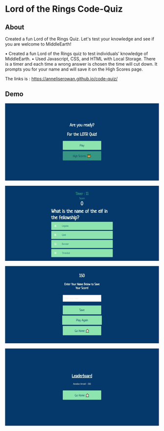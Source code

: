# Lord of the Rings Code-Quiz

## About
Created a fun Lord of the Rings Quiz. Let's test your knowledge and see if you are welcome to MiddleEarth!

•	Created a fun Lord of the Rings quiz to test individuals’ knowledge of MiddleEarth. 
•	Used Javascript, CSS, and HTML with Local Storage. There is a timer and each time a wrong answer is chosen the time will cut down. It prompts you for your name and will save it on the High Scores page. 


The links is : https://anneliserowan.github.io/code-quiz/


## Demo 

![](images/screencapture-anneliserowan-github-io-code-quiz-2021-04-21-12_14_43.png)

![](images/screencapture-127-0-0-1-5500-code-quiz-html-game-html-2021-04-24-12_04_55.png)

![](images/screencapture-anneliserowan-github-io-code-quiz-html-end-html-2021-04-21-12_15_17.png)

![](images/screencapture-anneliserowan-github-io-code-quiz-html-highscores-html-2021-04-21-12_46_45.png)

